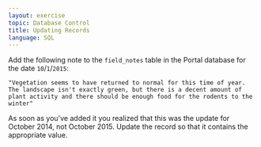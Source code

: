 ```yaml
---
layout: exercise
topic: Database Control
title: Updating Records
language: SQL
---
```


Add the following note to the `field_notes` table in the Portal database
for the date `10`/`1`/`2015`:

`"Vegetation seems to have returned to normal for this time of year. The
landscape isn't exactly green, but there is a decent amount of plant
activity and there should be enough food for the rodents to the winter"`

As soon as you've added it you realized that this was the update for October 
2014, not October 2015. Update the record so that it contains the appropriate 
value.
